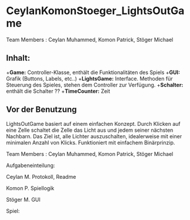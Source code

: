CeylanKomonStoeger_LightsOutGame
================================
Team Members : Ceylan Muhammed, Komon Patrick, Stöger Michael 

Inhalt:
-------
+**Game:** Controller-Klasse, enthält die Funktionalitäten des Spiels
+**GUI:** Grafik (Buttons, Labels, etc..)
+**LightsGame:** Interface. Methoden für Steuerung des Spieles, stehen dem Controller zur Verfügung.
+**Schalter:** enthält die Schalter ??
+**TimeCounter:** Zeit 





Vor der Benutzung
-----------------
LightsOutGame basiert auf einem einfachen Konzept. Durch Klicken auf eine Zelle schaltet die Zelle das Licht aus und 
jedem seiner nächsten Nachbarn. Das Ziel ist, alle Lichter auszuschalten, idealerweise mit einer minimalen Anzahl von Klicks.
Funktioniert mit einfachem Binärprinzip.





Team Members : Ceylan Muhammed, Komon Patrick, Stöger Michael 

Aufgabeneinteilung:

Ceylan M.
Protokoll, Readme

Komon P.
Spiellogik

Stöger M.
GUI

Spiel:




